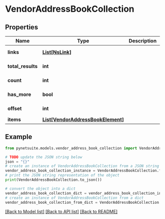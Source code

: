 # VendorAddressBookCollection


## Properties

Name | Type | Description | Notes
------------ | ------------- | ------------- | -------------
**links** | [**List[NsLink]**](NsLink.md) |  | [optional] [readonly] 
**total_results** | **int** |  | [optional] [readonly] 
**count** | **int** |  | [optional] [readonly] 
**has_more** | **bool** |  | [optional] [readonly] 
**offset** | **int** |  | [optional] [readonly] 
**items** | [**List[VendorAddressBookElement]**](VendorAddressBookElement.md) |  | [optional] 

## Example

```python
from pynetsuite.models.vendor_address_book_collection import VendorAddressBookCollection

# TODO update the JSON string below
json = "{}"
# create an instance of VendorAddressBookCollection from a JSON string
vendor_address_book_collection_instance = VendorAddressBookCollection.from_json(json)
# print the JSON string representation of the object
print(VendorAddressBookCollection.to_json())

# convert the object into a dict
vendor_address_book_collection_dict = vendor_address_book_collection_instance.to_dict()
# create an instance of VendorAddressBookCollection from a dict
vendor_address_book_collection_from_dict = VendorAddressBookCollection.from_dict(vendor_address_book_collection_dict)
```
[[Back to Model list]](../README.md#documentation-for-models) [[Back to API list]](../README.md#documentation-for-api-endpoints) [[Back to README]](../README.md)


